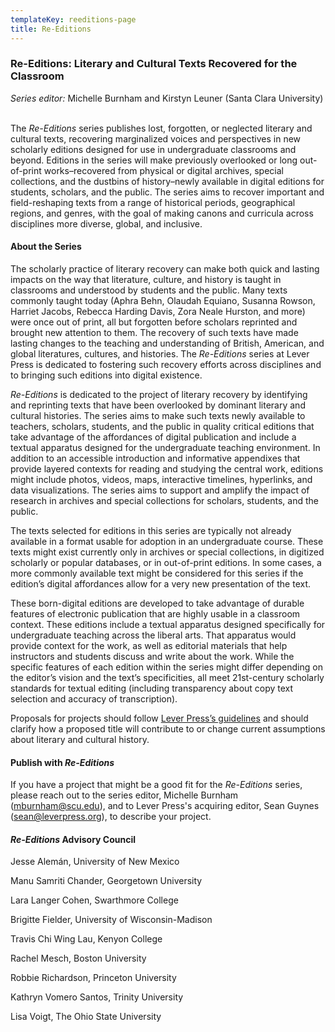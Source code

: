 ```yaml
---
templateKey: reeditions-page
title: Re-Editions
---
```

### Re-Editions: Literary and Cultural Texts Recovered for the Classroom

*Series editor:* Michelle Burnham and Kirstyn Leuner (Santa Clara University)

<br>The *Re-Editions* series publishes lost, forgotten, or neglected literary and cultural texts, recovering marginalized voices and perspectives in new scholarly editions designed for use in undergraduate classrooms and beyond. Editions in the series will make previously overlooked or long out-of-print works–recovered from physical or digital archives, special collections, and the dustbins of history–newly available in digital editions for students, scholars, and the public. The series aims to recover important and field-reshaping texts from a range of historical periods, geographical regions, and genres, with the goal of making canons and curricula across disciplines more diverse, global, and inclusive.

#### **About the Series**

The scholarly practice of literary recovery can make both quick and lasting impacts on the way that literature, culture, and history is taught in classrooms and understood by students and the public. Many texts commonly taught today (Aphra Behn, Olaudah Equiano, Susanna Rowson, Harriet Jacobs, Rebecca Harding Davis, Zora Neale Hurston, and more) were once out of print, all but forgotten before scholars reprinted and brought new attention to them. The recovery of such texts have made lasting changes to the teaching and understanding of British, American, and global literatures, cultures, and histories. The *Re-Editions* series at Lever Press is dedicated to fostering such recovery efforts across disciplines and to bringing such editions into digital existence.

*Re-Editions* is dedicated to the project of literary recovery by identifying and reprinting texts that have been overlooked by dominant literary and cultural histories. The series aims to make such texts newly available to teachers, scholars, students, and the public in quality critical editions that take advantage of the affordances of digital publication and include a textual apparatus designed for the undergraduate teaching environment. In addition to an accessible introduction and informative appendixes that provide layered contexts for reading and studying the central work, editions might include photos, videos, maps, interactive timelines, hyperlinks, and data visualizations. The series aims to support and amplify the impact of research in archives and special collections for scholars, students, and the public.

The texts selected for editions in this series are typically not already available in a format usable for adoption in an undergraduate course. These texts might exist currently only in archives or special collections, in digitized scholarly or popular databases, or in out-of-print editions. In some cases, a more commonly available text might be considered for this series if the edition’s digital affordances allow for a very new presentation of the text. 

These born-digital editions are developed to take advantage of durable features of electronic publication that are highly usable in a classroom context. These editions include a textual apparatus designed specifically for undergraduate teaching across the liberal arts. That apparatus would provide context for the work, as well as editorial materials that help instructors and students discuss and write about the work. While the specific features of each edition within the series might differ depending on the editor’s vision and the text’s specificities, all meet 21st-century scholarly standards for textual editing (including transparency about copy text selection and accuracy of transcription).

Proposals for projects should follow [Lever Press’s guidelines](https://www.leverpress.org/authors) and should clarify how a proposed title will contribute to or change current assumptions about literary and cultural history.

#### **Publish with *Re-Editions***

If you have a project that might be a good fit for the *Re-Editions* series, please reach out to the series editor, Michelle Burnham (mburnham@scu.edu), and to Lever Press's acquiring editor, Sean Guynes (sean@leverpress.org), to describe your project.

#### ***Re-Editions* Advisory Council**

Jesse Alemán, University of New Mexico

Manu Samriti Chander, Georgetown University

Lara Langer Cohen, Swarthmore College

Brigitte Fielder, University of Wisconsin-Madison

Travis Chi Wing Lau, Kenyon College

Rachel Mesch, Boston University

Robbie Richardson, Princeton University

Kathryn Vomero Santos, Trinity University

Lisa Voigt, The Ohio State University